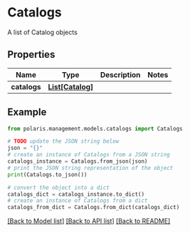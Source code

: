 <!--

 Copyright (c) 2024 Snowflake Computing Inc.
 
 Licensed under the Apache License, Version 2.0 (the "License");
 you may not use this file except in compliance with the License.
 You may obtain a copy of the License at
 
      http://www.apache.org/licenses/LICENSE-2.0
 
 Unless required by applicable law or agreed to in writing, software
 distributed under the License is distributed on an "AS IS" BASIS,
 WITHOUT WARRANTIES OR CONDITIONS OF ANY KIND, either express or implied.
 See the License for the specific language governing permissions and
 limitations under the License.

-->
# Catalogs

A list of Catalog objects

## Properties

Name | Type | Description | Notes
------------ | ------------- | ------------- | -------------
**catalogs** | [**List[Catalog]**](Catalog.md) |  | 

## Example

```python
from polaris.management.models.catalogs import Catalogs

# TODO update the JSON string below
json = "{}"
# create an instance of Catalogs from a JSON string
catalogs_instance = Catalogs.from_json(json)
# print the JSON string representation of the object
print(Catalogs.to_json())

# convert the object into a dict
catalogs_dict = catalogs_instance.to_dict()
# create an instance of Catalogs from a dict
catalogs_from_dict = Catalogs.from_dict(catalogs_dict)
```
[[Back to Model list]](../README.md#documentation-for-models) [[Back to API list]](../README.md#documentation-for-api-endpoints) [[Back to README]](../README.md)


